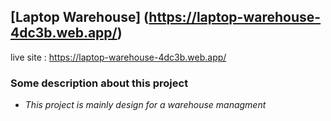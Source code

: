 ## [Laptop Warehouse] (https://laptop-warehouse-4dc3b.web.app/)
live site : https://laptop-warehouse-4dc3b.web.app/
### Some description about this project
* _This project is mainly design for a warehouse managment_